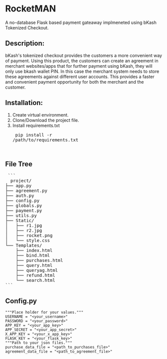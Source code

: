 # RocketMAN
A no-database Flask based payment gateaway implmeneted using bKash Tokenized Checkout.

## Description:
bKash's tokenized checkout provides the customers a more convenient way of payment. Using this product, the customers can create an agreement in merchant websites/apps that for further payment using bKash, they will only use bkash wallet PIN. In this case the merchant system needs to store these agreements against different user accounts. This provides a faster and convenient payment opportunity for both the merchant and the customer.

## Installation:
1. Create virtual environment.
2. Clone/Download the project file.
3. Install requirements.txt <pre> pip install -r /path/to/requirements.txt <pre>

## File Tree
<pre> ``` 
  project/
├── app.py
├── agreement.py
├── auth.py
├── config.py
├── globals.py
├── payment.py
├── utils.py
├── Static/
│   ├── r1.jpg
│   ├── r2.jpg
│   ├── rocket.png
│   └── style.css
└── Templates/
    ├── index.html
    ├── bind.html
    ├── purchases.html
    ├── query.html
    ├── queryag.html
    ├── refund.html
    └── search.html
``` </pre>

## Config.py 
    """Place holder for your values."""
    USERNAME = "<your_username>"
    PASSWORD = "<your_password>"
    APP_KEY = "<your_app_key>"
    APP_SECRET = "<your_app_secret>"
    X_APP_KEY = "<your_x_app_key>"
    FLASK_KEY = "<your_flask_key>"
    """Path to your json files."""
    purchase_data_file = "<path_to_purchases_file>"
    agreement_data_file = "<path_to_agreement_file>"
